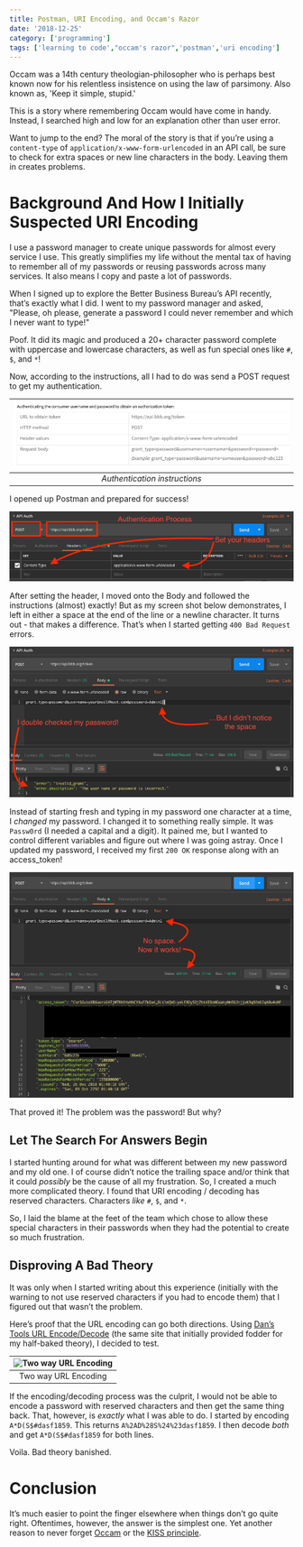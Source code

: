 ```yaml
---
title: Postman, URI Encoding, and Occam's Razor
date: '2018-12-25'
category: ['programming']
tags: ['learning to code',"occam's razor",'postman','uri encoding']
---
```

Occam was a 14th century theologian-philosopher who is perhaps best known now for his relentless insistence on using the law of parsimony. Also known as, 'Keep it simple, stupid.'

This is a story where remembering Occam would have come in handy. Instead, I searched high and low for an explanation other than user error.

Want to jump to the end? The moral of the story is that if you’re using a `content-type` of `application/x-www-form-urlencoded` in an API call, be sure to check for extra spaces or new line characters in the body. Leaving them in creates problems.

# Background And How I Initially Suspected URI Encoding
I use a password manager to create unique passwords for almost every service I use. This greatly simplifies my life without the mental tax of having to remember all of my passwords or reusing passwords across many services. It also means I copy and paste a lot of passwords.

When I signed up to explore the Better Business Bureau’s API recently, that’s exactly what I did. I went to my password manager and asked, "Please, oh please, generate a password I could never remember and which I never want to type!"

Poof. It did its magic and produced a 20+ character password complete with uppercase and lowercase characters, as well as fun special ones like `#`, `$`, and `*`!

Now, according to the instructions, all I had to do was send a POST request to get my authentication.

| ![BBB API Instructions](./BBB-API-Instructions.png)|
|:---:|
| *Authentication instructions* |

I opened up Postman and prepared for success!

![Postman Header Config](./Postman-Header-Config.png)

After setting the header, I moved onto the Body and followed the instructions (almost) exactly! But as my screen shot below demonstrates, I left in either a space at the end of the line or a newline character. It turns out - that makes a difference. That’s when I started getting `400 Bad Request` errors.

![Postman Body Config With Errors](./Postman-Body-Config-With-Errors.png)

Instead of starting fresh and typing in my password one character at a time, I *changed* my password. I changed it to something really simple. It was `Passw0rd` (I needed a capital and a digit). It pained me, but I wanted to control different variables and figure out where I was going astray. Once I updated my password, I received my first `200 OK` response along with an access_token!

![Postman Body Config Success](./Postman-Body-Config-Success.png)

That proved it! The problem was the password! But why?

## Let The Search For Answers Begin
I started hunting around for what was different between my new password and my old one. I of course didn’t notice the trailing space and/or think that it could *possibly* be the cause of all my frustration. So, I created a much more complicated theory. I found that URI encoding / decoding has reserved characters. Characters *like* `#`, `$`, and `*`.

So, I laid the blame at the feet of the team which chose to allow these special characters in their passwords when they had the potential to create so much frustration.

## Disproving A Bad Theory
It was only when I started writing about this experience (initially with the warning to not use reserved characters if you had to encode them) that I figured out that wasn’t the problem.

Here’s proof that the URL encoding can go both directions. Using [Dan’s Tools URL Encode/Decode](https://www.url-encode-decode.com/) (the same site that initially provided fodder for my half-baked theory), I decided to test.

| ![Two way URL Encoding](https://media.giphy.com/media/1ziDlkSSPJ8yLRvUvU/giphy.gif) |
|:---:|
| Two way URL Encoding |

If the encoding/decoding process was the culprit, I would not be able to encode a password with reserved characters and then get the same thing back. That, however, is *exactly* what I was able to do. I started by encoding `A*D(S$#dasf1859`. This returns `A%2AD%28S%24%23dasf1859`. I then decode *both* and get `A*D(S$#dasf1859` for both lines.

Voila. Bad theory banished.

# Conclusion

It’s much easier to point the finger elsewhere when things don’t go quite right. Oftentimes, however, the answer is the simplest one. Yet another reason to never forget [Occam](https://www.merriam-webster.com/dictionary/Occam's%20razor) or the [KISS principle](https://en.wikipedia.org/wiki/KISS_principle).